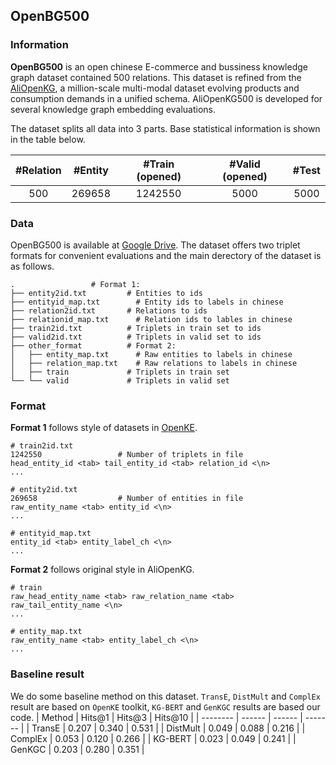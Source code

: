 ## OpenBG500

### Information

**OpenBG500** is an open chinese E-commerce and bussiness knowledge graph dataset contained 500 relations. This dataset is refined from the [AliOpenKG](https://kg.alibaba.com/), a million-scale multi-modal dataset evolving products and consumption demands in a unified schema. AliOpenKG500 is developed for several knowledge graph embedding evaluations.

The dataset splits all data into 3 parts. Base statistical information is shown in the table below.

| #Relation | #Entity | #Train (opened) | #Valid (opened) | #Test  |
| :-------: | :-----: | :-------------: | :-------------: | :----: |
|    500    | 269658  |     1242550     |     5000      | 5000 |

### Data

OpenBG500 is available at [Google Drive](https://drive.google.com/drive/folders/1QgSL1wcLmA_eOQibwKxDaxVRGrMFqDMV?usp=sharing). The dataset offers two triplet formats for convenient evaluations and the main derectory of the dataset is as follows.

```
.	              # Format 1: 
├── entity2id.txt         # Entities to ids
├── entityid_map.txt        # Entity ids to labels in chinese
├── relation2id.txt       # Relations to ids
├── relationid_map.txt      # Relation ids to lables in chinese
├── train2id.txt          # Triplets in train set to ids
├── valid2id.txt          # Triplets in valid set to ids
├── other_format          # Format 2: 
│   ├── entity_map.txt      # Raw entities to labels in chinese
│   ├── relation_map.txt    # Raw relations to labels in chinese
│   ├── train             # Triplets in train set
└── └── valid             # Triplets in valid set
```

### Format

**Format 1** follows style of datasets in [OpenKE](https://github.com/thunlp/OpenKE). 

```
# train2id.txt
1242550					# Number of triplets in file
head_entity_id <tab> tail_entity_id <tab> relation_id <\n>
...

# entity2id.txt
269658					# Number of entities in file
raw_entity_name <tab> entity_id <\n>
...

# entityid_map.txt
entity_id <tab> entity_label_ch <\n>
...
```

**Format 2** follows original style in AliOpenKG. 

```
# train
raw_head_entity_name <tab> raw_relation_name <tab> raw_tail_entity_name <\n>
...

# entity_map.txt
raw_entity_name <tab> entity_label_ch <\n>
...
```

### Baseline result

We do some baseline method on this dataset. `TransE`, `DistMult` and `ComplEx` result are based on `OpenKE` toolkit, `KG-BERT` and `GenKGC` results are based our code.
| Method   | Hits@1 | Hits@3 | Hits@10 |
| -------- | ------ | ------ | ------- |
| TransE   | 0.207  | 0.340  | 0.531   |
| DistMult | 0.049  | 0.088  | 0.216   |
| ComplEx  | 0.053  | 0.120  | 0.266   |
| KG-BERT  | 0.023  | 0.049  | 0.241   |
| GenKGC   | 0.203  | 0.280  | 0.351   |


